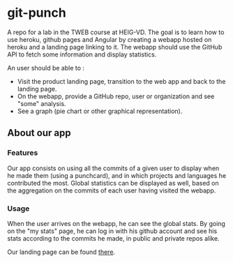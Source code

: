 # git-punch

A repo for a lab in the TWEB course at HEIG-VD. The goal is to learn how to use heroku, github pages and Angular by creating a webapp hosted on heroku and a landing page linking to it. The webapp should use the GitHub API to fetch some information and display statistics.

An user should be able to :
* Visit the product landing page, transition to the web app and back to the landing page.
* On the webapp, provide a GitHub repo, user or organization and see "some" analysis.
* See a graph (pie chart or other graphical representation).

## About our app
### Features
Our app consists on using all the commits of a given user to display when he made them (using a punchcard), and in which projects and languages he contributed the most. Global statistics can be displayed as well, based on the aggregation on the commits of each user having visited the webapp.

### Usage
When the user arrives on the webapp, he can see the global stats. By going on the "my stats" page, he can log in with his github account and see his stats according to the commits he made, in public and private repos alike.

Our landing page can be found [there](https://benjaminschubert.github.io/git-punch/).
